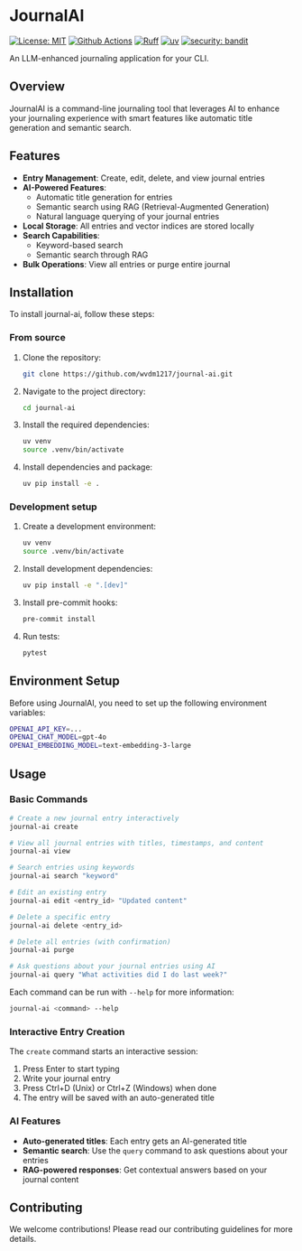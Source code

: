 # JournalAI


[![License: MIT](https://img.shields.io/badge/License-MIT-yellow.svg)](https://opensource.org/licenses/MIT)
[![Github Actions](https://github.com/wvdm1217/journal-ai/actions/workflows/test.yml/badge.svg?branch=main)](https://github.com/wvdm1217/journal-ai/actions/workflows/test.yml)
[![Ruff](https://img.shields.io/endpoint?url=https://raw.githubusercontent.com/astral-sh/ruff/main/assets/badge/v2.json)](https://github.com/astral-sh/ruff)
[![uv](https://img.shields.io/endpoint?url=https://raw.githubusercontent.com/astral-sh/uv/main/assets/badge/v0.json)](https://github.com/astral-sh/uv)
[![security: bandit](https://img.shields.io/badge/security-bandit-yellow.svg)](https://github.com/PyCQA/bandit)


An LLM-enhanced journaling application for your CLI.

## Overview
JournalAI is a command-line journaling tool that leverages AI to enhance your journaling experience with smart features like automatic title generation and semantic search.

## Features
- **Entry Management**: Create, edit, delete, and view journal entries
- **AI-Powered Features**:
  - Automatic title generation for entries
  - Semantic search using RAG (Retrieval-Augmented Generation)
  - Natural language querying of your journal entries
- **Local Storage**: All entries and vector indices are stored locally
- **Search Capabilities**: 
  - Keyword-based search
  - Semantic search through RAG
- **Bulk Operations**: View all entries or purge entire journal

## Installation
To install journal-ai, follow these steps:

### From source

1. Clone the repository:
    ```sh
    git clone https://github.com/wvdm1217/journal-ai.git
    ```

2. Navigate to the project directory:
    ```sh
    cd journal-ai
    ```

3. Install the required dependencies:
    ```sh
    uv venv
    source .venv/bin/activate
    ```

4. Install dependencies and package:
    ```sh
    uv pip install -e .
    ```

### Development setup

1. Create a development environment:
    ```sh
    uv venv
    source .venv/bin/activate
    ```

2. Install development dependencies:
    ```sh
    uv pip install -e ".[dev]"
    ```

3. Install pre-commit hooks:
    ```sh
    pre-commit install
    ```

4. Run tests:
    ```sh
    pytest
    ```

## Environment Setup
Before using JournalAI, you need to set up the following environment variables:

```sh
OPENAI_API_KEY=...
OPENAI_CHAT_MODEL=gpt-4o
OPENAI_EMBEDDING_MODEL=text-embedding-3-large
```

## Usage

### Basic Commands

```sh
# Create a new journal entry interactively
journal-ai create

# View all journal entries with titles, timestamps, and content
journal-ai view

# Search entries using keywords
journal-ai search "keyword"

# Edit an existing entry
journal-ai edit <entry_id> "Updated content"

# Delete a specific entry
journal-ai delete <entry_id>

# Delete all entries (with confirmation)
journal-ai purge

# Ask questions about your journal entries using AI
journal-ai query "What activities did I do last week?"
```

Each command can be run with `--help` for more information:
```sh
journal-ai <command> --help
```

### Interactive Entry Creation
The `create` command starts an interactive session:
1. Press Enter to start typing
2. Write your journal entry
3. Press Ctrl+D (Unix) or Ctrl+Z (Windows) when done
4. The entry will be saved with an auto-generated title

### AI Features
- **Auto-generated titles**: Each entry gets an AI-generated title
- **Semantic search**: Use the `query` command to ask questions about your entries
- **RAG-powered responses**: Get contextual answers based on your journal content

## Contributing
We welcome contributions! Please read our contributing guidelines for more details.
